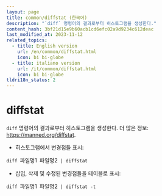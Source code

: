 ```yaml
---
layout: page
title: common/diffstat (한국어)
description: "`diff` 명령어의 결과로부터 히스토그램을 생성한다."
content_hash: 3bf21d15e9b60acb1cd6efc02a9d9234c612deac
last_modified_at: 2023-11-12
related_topics:
  - title: English version
    url: /en/common/diffstat.html
    icon: bi bi-globe
  - title: italiano version
    url: /it/common/diffstat.html
    icon: bi bi-globe
tldri18n_status: 2
---
```

# diffstat

`diff` 명령어의 결과로부터 히스토그램을 생성한다.
더 많은 정보: <https://manned.org/diffstat>.

- 히스토그램에서 변경점들 표시:

`diff `<span class="tldr-var badge badge-pill bg-dark-lm bg-white-dm text-white-lm text-dark-dm font-weight-bold">파일명1</span>` `<span class="tldr-var badge badge-pill bg-dark-lm bg-white-dm text-white-lm text-dark-dm font-weight-bold">파일명2</span>` | diffstat`

- 삽입, 삭제 및 수정된 변경점들을 테이블로 표시:

`diff `<span class="tldr-var badge badge-pill bg-dark-lm bg-white-dm text-white-lm text-dark-dm font-weight-bold">파일명1</span>` `<span class="tldr-var badge badge-pill bg-dark-lm bg-white-dm text-white-lm text-dark-dm font-weight-bold">파일명2</span>` | diffstat -t`
